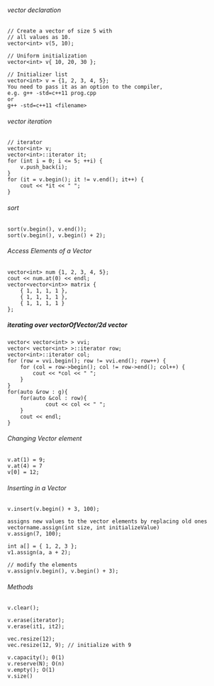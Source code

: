 ###### vector declaration
    // Create a vector of size 5 with
    // all values as 10.
    vector<int> v(5, 10);

    // Uniform initialization
    vector<int> v{ 10, 20, 30 }; 

    // Initializer list
    vector<int> v = {1, 2, 3, 4, 5};
    You need to pass it as an option to the compiler, 
    e.g. g++ -std=c++11 prog.cpp
    or
    g++ -std=c++11 <filename> 

###### vector iteration
    // iterator 
    vector<int> v;
    vector<int>::iterator it;
    for (int i = 0; i <= 5; ++i) {
        v.push_back(i);
    }
    for (it = v.begin(); it != v.end(); it++) {
        cout << *it << " ";
    }
###### sort
    sort(v.begin(), v.end());
    sort(v.begin(), v.begin() + 2);
###### Access Elements of a Vector
    vector<int> num {1, 2, 3, 4, 5};
    cout << num.at(0) << endl;
    vector<vector<int>> matrix {
        { 1, 1, 1, 1 },
        { 1, 1, 1, 1 },
        { 1, 1, 1, 1 }
    };
##### iterating over vectorOfVector/2d vector
    vector< vector<int> > vvi;
    vector< vector<int> >::iterator row;
    vector<int>::iterator col;
    for (row = vvi.begin(); row != vvi.end(); row++) {
        for (col = row->begin(); col != row->end(); col++) {
            cout << *col << " ";
        }
    }
    for(auto &row : g){
        for(auto &col : row){
                cout << col << " ";
        }
        cout << endl;
    }

###### Changing Vector element
    v.at(1) = 9;
    v.at(4) = 7
    v[0] = 12;
###### Inserting in a Vector
    v.insert(v.begin() + 3, 100);
    
    assigns new values to the vector elements by replacing old ones
    vectorname.assign(int size, int initializeValue)
    v.assign(7, 100); 

    int a[] = { 1, 2, 3 };
    v1.assign(a, a + 2);

    // modify the elements
    v.assign(v.begin(), v.begin() + 3);
###### Methods
    v.clear();

    v.erase(iterator);
    v.erase(it1, it2);

    vec.resize(12);
    vec.resize(12, 9); // initialize with 9
    
    v.capacity(); 0(1)
    v.reserve(N); O(n)
    v.empty(); O(1)
    v.size()
